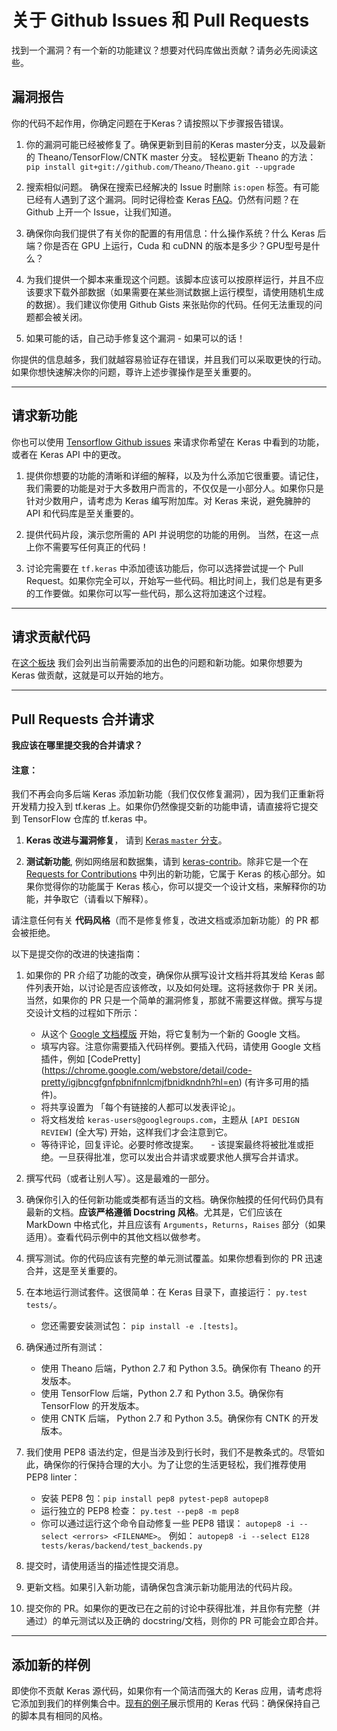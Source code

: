 # 关于 Github Issues 和 Pull Requests

找到一个漏洞？有一个新的功能建议？想要对代码库做出贡献？请务必先阅读这些。

## 漏洞报告

你的代码不起作用，你确定问题在于Keras？请按照以下步骤报告错误。

1. 你的漏洞可能已经被修复了。确保更新到目前的Keras master分支，以及最新的 Theano/TensorFlow/CNTK master 分支。
轻松更新 Theano 的方法：`pip install git+git://github.com/Theano/Theano.git --upgrade`

2. 搜索相似问题。 确保在搜索已经解决的 Issue 时删除 `is:open` 标签。有可能已经有人遇到了这个漏洞。同时记得检查 Keras [FAQ](/faq/)。仍然有问题？在 Github 上开一个 Issue，让我们知道。

3. 确保你向我们提供了有关你的配置的有用信息：什么操作系统？什么 Keras 后端？你是否在 GPU 上运行，Cuda 和 cuDNN 的版本是多少？GPU型号是什么？

4. 为我们提供一个脚本来重现这个问题。该脚本应该可以按原样运行，并且不应该要求下载外部数据（如果需要在某些测试数据上运行模型，请使用随机生成的数据）。我们建议你使用 Github Gists 来张贴你的代码。任何无法重现的问题都会被关闭。

5. 如果可能的话，自己动手修复这个漏洞 - 如果可以的话！

你提供的信息越多，我们就越容易验证存在错误，并且我们可以采取更快的行动。如果你想快速解决你的问题，尊许上述步骤操作是至关重要的。

---

## 请求新功能

你也可以使用 [Tensorflow Github issues](https://github.com/tensorflow/tensorflow/issues) 来请求你希望在 Keras 中看到的功能，或者在 Keras API 中的更改。

1. 提供你想要的功能的清晰和详细的解释，以及为什么添加它很重要。请记住，我们需要的功能是对于大多数用户而言的，不仅仅是一小部分人。如果你只是针对少数用户，请考虑为 Keras 编写附加库。对 Keras 来说，避免臃肿的 API 和代码库是至关重要的。

2. 提供代码片段，演示您所需的 API 并说明您的功能的用例。 当然，在这一点上你不需要写任何真正的代码！

3. 讨论完需要在 `tf.keras` 中添加德该功能后，你可以选择尝试提一个 Pull Request。如果你完全可以，开始写一些代码。相比时间上，我们总是有更多的工作要做。如果你可以写一些代码，那么这将加速这个过程。


---

## 请求贡献代码

在[这个板块](https://github.com/keras-team/keras/projects/1) 我们会列出当前需要添加的出色的问题和新功能。如果你想要为 Keras 做贡献，这就是可以开始的地方。


---

## Pull Requests 合并请求

**我应该在哪里提交我的合并请求？**

#### 注意：

我们不再会向多后端 Keras 添加新功能（我们仅仅修复漏洞），因为我们正重新将开发精力投入到 tf.keras 上。如果你仍然像提交新的功能申请，请直接将它提交到 TensorFlow 仓库的 tf.keras 中。

1. **Keras 改进与漏洞修复**， 请到 [Keras `master` 分支](https://github.com/keras-team/keras/tree/master)。

2. **测试新功能**, 例如网络层和数据集，请到 [keras-contrib](https://github.com/farizrahman4u/keras-contrib)。除非它是一个在 [Requests for Contributions](https://github.com/keras-team/keras/projects/1) 中列出的新功能，它属于 Keras 的核心部分。如果你觉得你的功能属于 Keras 核心，你可以提交一个设计文档，来解释你的功能，并争取它（请看以下解释）。

请注意任何有关 **代码风格**（而不是修复修复，改进文档或添加新功能）的 PR 都会被拒绝。

以下是提交你的改进的快速指南：

1. 如果你的 PR 介绍了功能的改变，确保你从撰写设计文档并将其发给 Keras 邮件列表开始，以讨论是否应该修改，以及如何处理。这将拯救你于 PR 关闭。当然，如果你的 PR 只是一个简单的漏洞修复，那就不需要这样做。撰写与提交设计文档的过程如下所示：
      - 从这个 [Google 文档模版](https://docs.google.com/document/d/1ZXNfce77LDW9tFAj6U5ctaJmI5mT7CQXOFMEAZo-mAA/edit#) 开始，将它复制为一个新的 Google 文档。
      - 填写内容。注意你需要插入代码样例。要插入代码，请使用 Google 文档插件，例如 [CodePretty]  (https://chrome.google.com/webstore/detail/code-pretty/igjbncgfgnfpbnifnnlcmjfbnidkndnh?hl=en) (有许多可用的插件)。
      - 将共享设置为 「每个有链接的人都可以发表评论」。
      - 将文档发给 `keras-users@googlegroups.com`，主题从 `[API DESIGN REVIEW]` (全大写) 开始，这样我们才会注意到它。
      - 等待评论，回复评论。必要时修改提案。
      - 该提案最终将被批准或拒绝。一旦获得批准，您可以发出合并请求或要求他人撰写合并请求。


2. 撰写代码（或者让别人写）。这是最难的一部分。

3. 确保你引入的任何新功能或类都有适当的文档。确保你触摸的任何代码仍具有最新的文档。**应该严格遵循 Docstring 风格**。尤其是，它们应该在 MarkDown 中格式化，并且应该有 `Arguments`，`Returns`，`Raises` 部分（如果适用）。查看代码示例中的其他文档以做参考。

4. 撰写测试。你的代码应该有完整的单元测试覆盖。如果你想看到你的 PR 迅速合并，这是至关重要的。 

5. 在本地运行测试套件。这很简单：在 Keras 目录下，直接运行： `py.test tests/`。
      - 您还需要安装测试包： `pip install -e .[tests]`。

6. 确保通过所有测试：
      - 使用 Theano 后端，Python 2.7 和 Python 3.5。确保你有 Theano 的开发版本。
      - 使用 TensorFlow 后端，Python 2.7 和 Python 3.5。确保你有 TensorFlow 的开发版本。
      - 使用 CNTK 后端， Python 2.7 和 Python 3.5。确保你有 CNTK 的开发版本。

7. 我们使用 PEP8 语法约定，但是当涉及到行长时，我们不是教条式的。尽管如此，确保你的行保持合理的大小。为了让您的生活更轻松，我们推荐使用 PEP8 linter：
      - 安装 PEP8 包：`pip install pep8 pytest-pep8 autopep8`
      - 运行独立的 PEP8 检查： `py.test --pep8 -m pep8`
      - 你可以通过运行这个命令自动修复一些 PEP8 错误： `autopep8 -i --select <errors> <FILENAME>`。
    例如： `autopep8 -i --select E128 tests/keras/backend/test_backends.py`

8. 提交时，请使用适当的描述性提交消息。

9. 更新文档。如果引入新功能，请确保包含演示新功能用法的代码片段。

10. 提交你的 PR。如果你的更改已在之前的讨论中获得批准，并且你有完整（并通过）的单元测试以及正确的 docstring/文档，则你的 PR 可能会立即合并。

---

## 添加新的样例

即使你不贡献 Keras 源代码，如果你有一个简洁而强大的 Keras 应用，请考虑将它添加到我们的样例集合中。[现有的例子](https://github.com/keras-team/keras/tree/master/examples)展示惯用的 Keras 代码：确保保持自己的脚本具有相同的风格。
